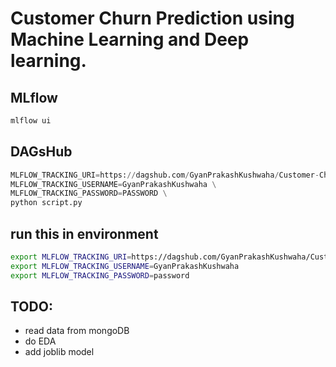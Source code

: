 
# Customer Churn Prediction using Machine Learning and Deep learning.



## MLflow
```Python
mlflow ui
```
## DAGsHub
```Python
MLFLOW_TRACKING_URI=https://dagshub.com/GyanPrakashKushwaha/Customer-Churn-Prediction.mlflow \
MLFLOW_TRACKING_USERNAME=GyanPrakashKushwaha \
MLFLOW_TRACKING_PASSWORD=PASSWORD \
python script.py
```

## run this in environment 
```bash
export MLFLOW_TRACKING_URI=https://dagshub.com/GyanPrakashKushwaha/Customer-Churn-Prediction.mlflow
export MLFLOW_TRACKING_USERNAME=GyanPrakashKushwaha 
export MLFLOW_TRACKING_PASSWORD=password
```


## TODO: 
- read data from mongoDB
- do EDA
- add joblib model